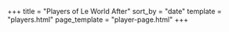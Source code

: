+++
title = "Players of Le World After"
sort_by = "date"
template = "players.html"
page_template = "player-page.html"
+++
